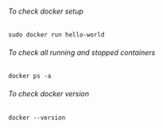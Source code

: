 ###### To check docker setup

`sudo docker run hello-world`


###### To check all running and stopped containers

`docker ps -a`


###### To check docker version

`docker --version`
